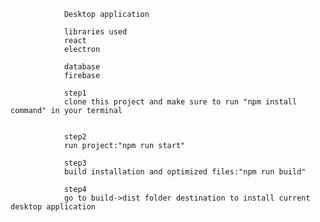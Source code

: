 				Desktop application 
				
				libraries used
				react
				electron
				
				database
				firebase
				
				step1
				clone this project and make sure to run "npm install command" in your terminal 
				
				
				step2
				run project:"npm run start"
				
				step3
				build installation and optimized files:"npm run build"
				
				step4
				go to build->dist folder destination to install current desktop application
				
				
				
